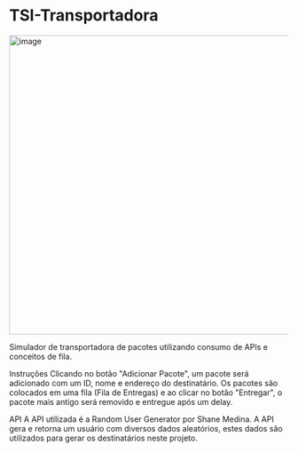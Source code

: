 # TSI-Transportadora
<img width="1182" height="539" alt="image" src="https://github.com/user-attachments/assets/91e792ee-1dca-4bf6-bbc2-46a6e12d07b6" />

Simulador de transportadora de pacotes utilizando consumo de APIs e conceitos de fila.

Instruções
Clicando no botão "Adicionar Pacote", um pacote será adicionado com um ID, nome e endereço do destinatário. Os pacotes são colocados em uma fila (Fila de Entregas) e ao clicar no botão "Entregar", o pacote mais antigo será removido e entregue após um delay.

API
A API utilizada é a Random User Generator por Shane Medina. A API gera e retorna um usuário com diversos dados aleatórios, estes dados são utilizados para gerar os destinatários neste projeto.
